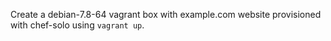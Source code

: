 Create a debian-7.8-64 vagrant box with example.com website provisioned with chef-solo using `vagrant up`.

